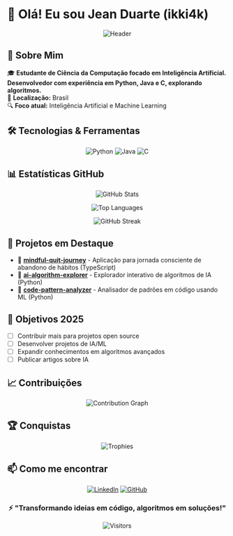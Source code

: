 # 👋 Olá! Eu sou Jean Duarte (ikki4k)

<div align="center">

![Header](./assets/header.png)

</div>

## 🎯 Sobre Mim
🎓 **Estudante de Ciência da Computação focado em Inteligência Artificial. Desenvolvedor com experiência em Python, Java e C, explorando algoritmos.**  
📍 **Localização:** Brasil  
🔍 **Foco atual:** Inteligência Artificial e Machine Learning

## 🛠️ Tecnologias & Ferramentas
<div align="center">

![Python](https://img.shields.io/badge/-Python-3776AB?style=flat&logo=python&logoColor=white) ![Java](https://img.shields.io/badge/-Java-3776AB?style=flat&logo=java&logoColor=white) ![C](https://img.shields.io/badge/-C-3776AB?style=flat&logo=c&logoColor=white)

</div>

## 📊 Estatísticas GitHub
<div align="center">

![GitHub Stats](https://github-readme-stats.vercel.app/api?username=ikki4k&show_icons=true&theme=radical&hide_border=true&bg_color=0D1117&title_color=58A6FF&text_color=C9D1D9&icon_color=58A6FF)

![Top Languages](https://github-readme-stats.vercel.app/api/top-langs/?username=ikki4k&layout=compact&theme=radical&hide_border=true&bg_color=0D1117&title_color=58A6FF&text_color=C9D1D9)

![GitHub Streak](https://github-readme-streak-stats.herokuapp.com/?user=ikki4k&theme=radical&hide_border=true&background=0D1117&stroke=58A6FF&ring=58A6FF&fire=FF6B6B&currStreakLabel=C9D1D9)

</div>

## 🚀 Projetos em Destaque
- 🚀 **[mindful-quit-journey](https://github.com/ikki4k/mindful-quit-journey)** - Aplicação para jornada consciente de abandono de hábitos (TypeScript)
- 🚀 **[ai-algorithm-explorer](https://github.com/ikki4k/ai-algorithm-explorer)** - Explorador interativo de algoritmos de IA (Python)
- 🚀 **[code-pattern-analyzer](https://github.com/ikki4k/code-pattern-analyzer)** - Analisador de padrões em código usando ML (Python)

## 🎯 Objetivos 2025
- [ ] Contribuir mais para projetos open source
- [ ] Desenvolver projetos de IA/ML
- [ ] Expandir conhecimentos em algoritmos avançados
- [ ] Publicar artigos sobre IA

## 📈 Contribuições
<div align="center">

![Contribution Graph](https://github-readme-activity-graph.vercel.app/graph?username=ikki4k&theme=react-dark&hide_border=true&bg_color=0D1117&color=58A6FF&line=58A6FF&point=FF6B6B)

</div>

## 🏆 Conquistas
<div align="center">

![Trophies](https://github-profile-trophy.vercel.app/?username=ikki4k&theme=radical&no-frame=true&no-bg=true&margin-w=4&row=1)

</div>

## 📫 Como me encontrar
<div align="center">

[![LinkedIn](https://img.shields.io/badge/-LinkedIn-0077B5?style=for-the-badge&logo=linkedin&logoColor=white)](https://www.linkedin.com/in/jeanduarteoficial)
[![GitHub](https://img.shields.io/badge/-GitHub-181717?style=for-the-badge&logo=github&logoColor=white)](https://github.com/ikki4k)


</div>

<div align="center">

### ⚡ "Transformando ideias em código, algoritmos em soluções!"

![Visitors](https://api.visitorbadge.io/api/visitors?path=ikki4k&label=Visitantes&countColor=%2358A6FF&style=flat-square)

</div>
